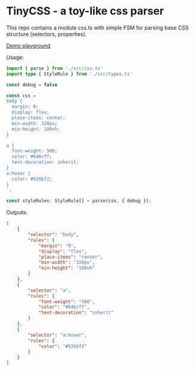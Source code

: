 # TinyCSS - a toy-like css parser

This repo contains a module css.ts with simple FSM for parsing base CSS structure (selectors, properties). 

[Demo playground](https://itanka9.github.io/tinycss/)

Usage: 

```ts
import { parse } from './src/css.ts'
import type { StyleRule } from './src/types.ts'

const debug = false

const css = `
body {
  margin: 0;
  display: flex;
  place-items: center;
  min-width: 320px;
  min-height: 100vh;
}

a {
  font-weight: 500;
  color: #646cff;
  text-decoration: inherit;
}
a:hover {
  color: #535bf2;
}
`;

const styleRules: StyleRule[] = parse(css, { debug });
```

Outputs: 

```json
[
    {
        "selector": "body",
        "rules": {
            "margin": "0",
            "display": "flex",
            "place-items": "center",
            "min-width": "320px",
            "min-height": "100vh"
        }
    },
    {
        "selector": "a",
        "rules": {
            "font-weight": "500",
            "color": "#646cff",
            "text-decoration": "inherit"
        }
    },
    {
        "selector": "a:hover",
        "rules": {
            "color": "#535bf2"
        }
    }
]
```
